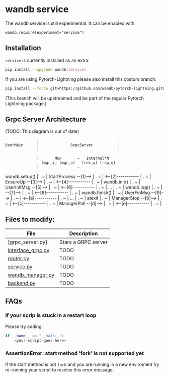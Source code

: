# wandb service

The wandb service is still experimental. It can be enabled with:

```
wandb.require(experiment="service")
```

## Installation

`service` is currently installed as an extra:

```bash
pip install --upgrade wandb[service]
```

If you are using Pytorch-Lightning please also install this costum branch:

```bash
pip install --force git+https://github.com/wandb/pytorch-lightning.git@wandb-service-attach
```

(This branch will be upstreamed and be part of the regular Pytorch Lightning package.)

## Grpc Server Architecture

(TODO: This diagram is out of date)

                  |                                   |
    UserMain      |              GrpcServer           |
                  |                                   |

                  |       Mux       ~   Internal*N    |
                    [mgr_i] [mgr_o]   [rec_q] [rsp_q]
                  |        .        ~                 |

wandb.setup()
| . ~ |
StartProcess --[1]-->
| . ~ |
<--[2]-----------
| . ~ |
EnsureUp --[3]-->
| . ~ |
<--[4]-----------
| . ~ |
wandb.init()
| . ~ |
UserInitMsg --[5]-->
| . ~ |
<--[6]-----------
| . ~ |
...
| . ~ |
wandb.log()
| . ~ |
--[7]-->
| . ~ |
<--[8]-----------
| . ~ |
wandb.finish()
| . ~ |
UserFinMsg --[9]-->
| . ~ |
<--[a]-----------
| . ~ |
...
| . ~ |
atexit
| . ~ |
ManagerStop --[b]-->
| . ~ |
<--[c]-----------
| . ~ |
ManagerPoll --[d]-->
| . ~ |
<--[e]-----------
| . ~ |

## Files to modify:

| File                                                                                                   | Description         |
| ------------------------------------------------------------------------------------------------------ | ------------------- |
| [grpc_server.py]                                                                                       | Stars a GRPC server |
| [interface_grpc.py](https://github.com/wandb/client/blob/master/wandb/sdk/interface/interface_grpc.py) | TODO                |
| [router.py](https://github.com/wandb/client/blob/master/wandb/sdk/interface/router.py)                 | TODO                |
| [service.py](https://github.com/wandb/client/blob/master/wandb/sdk/service/service.py)                 | TODO                |
| [wandb_manager.py](https://github.com/wandb/client/blob/master/wandb/sdk/wandb_manager.py)             | TODO                |
| [backend.py](https://github.com/wandb/client/blob/master/wandb/sdk/backend/backend.py)                 | TODO                |

## FAQs

### If your scrip is stuck in a restart loop

Please try adding:

```python
if __name__ == "__main__":
    <your-script-goes-here>
```

### AssertionError: start method 'fork' is not supported yet

If the start method is not `fork` and you are running in a new enviroment try re-running your script to resolve this error message.
